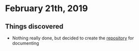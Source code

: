 # February 21th, 2019

## Things discovered

* Nothing really done, but decided to create the [repository](https://github.com/pinussilvestrus/hours-for-improvement) for documenting



